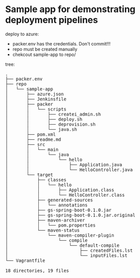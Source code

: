 # Sample app for demonstrating deployment pipelines

deploy to azure:
- packer.env has the credentials. Don't commit!!!
- repo must be created manually
- chekcout sample-app to repo/


tree:
<pre>
.
├── packer.env
├── repo
│   └── sample-app
│       ├── azure.json
│       ├── Jenkinsfile
│       ├── packer
│       │   └── scripts
│       │       ├── createi_admin.sh
│       │       ├── deploy.sh
│       │       ├── deprovision.sh
│       │       └── java.sh
│       ├── pom.xml
│       ├── readme.md
│       ├── src
│       │   └── main
│       │       └── java
│       │           └── hello
│       │               ├── Application.java
│       │               └── HelloController.java
│       └── target
│           ├── classes
│           │   └── hello
│           │       ├── Application.class
│           │       └── HelloController.class
│           ├── generated-sources
│           │   └── annotations
│           ├── gs-spring-boot-0.1.0.jar
│           ├── gs-spring-boot-0.1.0.jar.original
│           ├── maven-archiver
│           │   └── pom.properties
│           └── maven-status
│               └── maven-compiler-plugin
│                   └── compile
│                       └── default-compile
│                           ├── createdFiles.lst
│                           └── inputFiles.lst
└── Vagrantfile

18 directories, 19 files
</pre>
